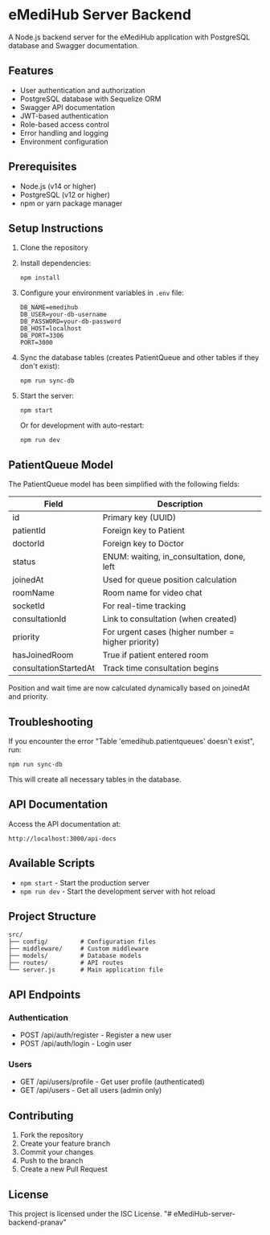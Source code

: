 # eMediHub Server Backend

A Node.js backend server for the eMediHub application with PostgreSQL database and Swagger documentation.

## Features

- User authentication and authorization
- PostgreSQL database with Sequelize ORM
- Swagger API documentation
- JWT-based authentication
- Role-based access control
- Error handling and logging
- Environment configuration

## Prerequisites

- Node.js (v14 or higher)
- PostgreSQL (v12 or higher)
- npm or yarn package manager

## Setup Instructions

1. Clone the repository
2. Install dependencies:
   ```
   npm install
   ```
3. Configure your environment variables in `.env` file:

   ```
   DB_NAME=emedihub
   DB_USER=your-db-username
   DB_PASSWORD=your-db-password
   DB_HOST=localhost
   DB_PORT=3306
   PORT=3000
   ```

4. Sync the database tables (creates PatientQueue and other tables if they don't exist):

   ```
   npm run sync-db
   ```

5. Start the server:
   ```
   npm start
   ```
   Or for development with auto-restart:
   ```
   npm run dev
   ```

## PatientQueue Model

The PatientQueue model has been simplified with the following fields:

| Field                 | Description                                        |
| --------------------- | -------------------------------------------------- |
| id                    | Primary key (UUID)                                 |
| patientId             | Foreign key to Patient                             |
| doctorId              | Foreign key to Doctor                              |
| status                | ENUM: waiting, in_consultation, done, left         |
| joinedAt              | Used for queue position calculation                |
| roomName              | Room name for video chat                           |
| socketId              | For real-time tracking                             |
| consultationId        | Link to consultation (when created)                |
| priority              | For urgent cases (higher number = higher priority) |
| hasJoinedRoom         | True if patient entered room                       |
| consultationStartedAt | Track time consultation begins                     |

Position and wait time are now calculated dynamically based on joinedAt and priority.

## Troubleshooting

If you encounter the error "Table 'emedihub.patientqueues' doesn't exist", run:

```
npm run sync-db
```

This will create all necessary tables in the database.

## API Documentation

Access the API documentation at:

```
http://localhost:3000/api-docs
```

## Available Scripts

- `npm start` - Start the production server
- `npm run dev` - Start the development server with hot reload

## Project Structure

```
src/
├── config/         # Configuration files
├── middleware/     # Custom middleware
├── models/         # Database models
├── routes/         # API routes
└── server.js       # Main application file
```

## API Endpoints

### Authentication

- POST /api/auth/register - Register a new user
- POST /api/auth/login - Login user

### Users

- GET /api/users/profile - Get user profile (authenticated)
- GET /api/users - Get all users (admin only)

## Contributing

1. Fork the repository
2. Create your feature branch
3. Commit your changes
4. Push to the branch
5. Create a new Pull Request

## License

This project is licensed under the ISC License. "# eMediHub-server-backend-pranav"

